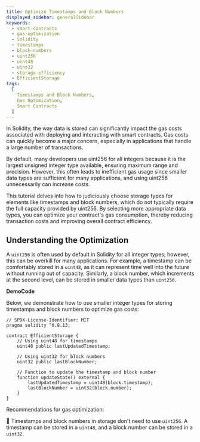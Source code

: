 ```yaml
---
title: Optimize Timestamps and Block Numbers
displayed_sidebar: generalSidebar
keywords:
  - smart-contracts
  - gas-optimization
  - Solidity
  - timestamps
  - block-numbers
  - uint256
  - uint48
  - uint32
  - storage-efficiency
  - EfficientStorage
tags:
  [
    Timestamps and Block Numbers,
    Gas Optimization,
    Smart Contracts
  ]
---
```


In Solidity, the way data is stored can significantly impact the gas costs associated with deploying and interacting with smart contracts. Gas costs can quickly become a major concern, especially in applications that handle a large number of transactions.

By default, many developers use uint256 for all integers because it is the largest unsigned integer type available, ensuring maximum range and precision. However, this often leads to inefficient gas usage since smaller data types are sufficient for many applications, and using uint256 unnecessarily can increase costs.

This tutorial delves into how to judiciously choose storage types for elements like timestamps and block numbers, which do not typically require the full capacity provided by uint256. By selecting more appropriate data types, you can optimize your contract's gas consumption, thereby reducing transaction costs and improving overall contract efficiency.

## Understanding the Optimization

A `uint256` is often used by default in Solidity for all integer types; however, this can be overkill for many applications. For example, a timestamp can be comfortably stored in a `uint48`, as it can represent time well into the future without running out of capacity. Similarly, a block number, which increments at the second level, can be stored in smaller data types than `uint256`.

**DemoCode**

Below, we demonstrate how to use smaller integer types for storing timestamps and block numbers to optimize gas costs:

```solidity
// SPDX-License-Identifier: MIT
pragma solidity ^0.8.13;

contract EfficientStorage {
    // Using uint48 for timestamps
    uint48 public lastUpdatedTimestamp;

    // Using uint32 for block numbers
    uint32 public lastBlockNumber;

    // Function to update the timestamp and block number
    function updateState() external {
        lastUpdatedTimestamp = uint48(block.timestamp);
        lastBlockNumber = uint32(block.number);
    }
}
```

Recommendations for gas optimization:

🌟 Timestamps and block numbers in storage don't need to use `uint256`. A timestamp can be stored in a `uint48`, and a block number can be stored in a `uint32`.
